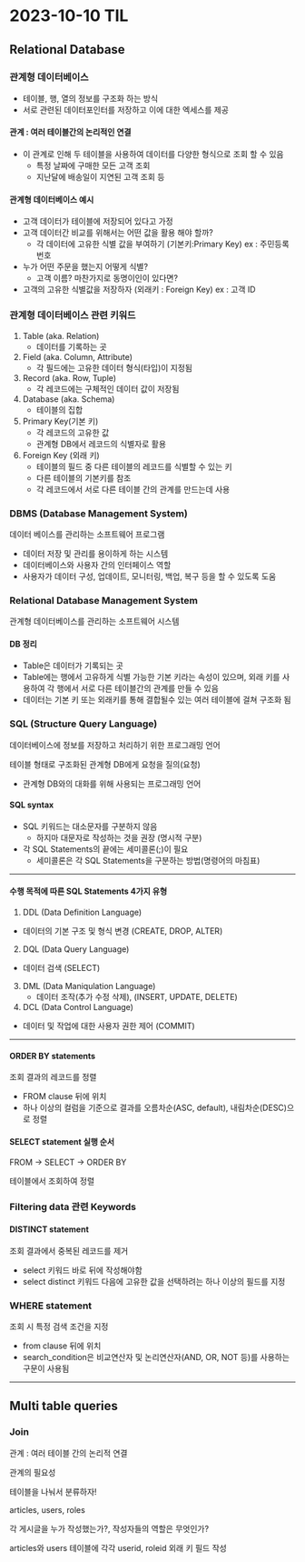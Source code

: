 # 2023-10-10 TIL

## Relational Database

### 관계형 데이터베이스

- 테이블, 행, 열의 정보를 구조화 하는 방식
- 서로 관련된 데이터포인터를 저장하고 이에 대한 엑세스를 제공

#### 관계 : 여러 테이블간의 논리적인 연결

- 이 관계로 인해 두 테이블을 사용하여 데이터를 다양한 형식으로 조회 할 수 있음
  - 특정 날짜에 구매한 모든 고객 조회
  - 지난달에 배송일이 지연된 고객 조회 등

#### 관계형 데이터베이스 예시

- 고객 데이터가 테이블에 저장되어 있다고 가정
- 고객 데이터간 비교를 위해서는 어떤 값을 활용 해야 할까?
  - 각 데이터에 고유한 식별 값을 부여하기 (기본키:Primary Key) ex : 주민등록번호
- 누가 어떤 주문을 했는지 어떻게 식별?
  - 고객 이름? 마찬가지로 동명이인이 있다면?
- 고객의 고유한 식별값을 저장하자 (외래키 : Foreign Key) ex : 고객 ID

### 관계형 데이터베이스 관련 키워드

1. Table (aka. Relation)
   - 데이터를 기록하는 곳
2. Field (aka. Column, Attribute)
   - 각 필드에는 고유한 데이터 형식(타입)이 지정됨
3. Record (aka. Row, Tuple)
   - 각 레코드에는 구체적인 데이터 값이 저장됨
4. Database (aka. Schema)
   - 테이블의 집합
5. Primary Key(기본 키)
   - 각 레코드의 고유한 값
   - 관계형 DB에서 레코드의 식별자로 활용
6. Foreign Key (외래 키)
   - 테이블의 필드 중 다른 테이블의 레코드를 식별할 수 있는 키
   - 다른 테이블의 기본키를 참조
   - 각 레코드에서 서로 다른 테이블 간의 관계를 만드는데 사용



### DBMS (Database Management System)

데이터 베이스를 관리하는 소프트웨어 프로그램

- 데이터 저장 및 관리를 용이하게 하는 시스템
- 데이터베이스와 사용자 간의 인터페이스 역할
- 사용자가 데이터 구성, 업데이트, 모니터링, 백업, 복구 등을 할 수 있도록 도움

### Relational Database Management System

관계형 데이터베이스를 관리하는 소프트웨어 시스템



#### DB 정리

- Table은 데이터가 기록되는 곳
- Table에는 행에서 고유하게 식별 가능한 기본 키라는 속성이 있으며, 외래 키를 사용하여 각 행에서 서로 다른 테이블간의 관계를 만들 수 있음
- 데이터는 기본 키 또는 외래키를 통해 결합될수 있는 여러 테이블에 걸쳐 구조화 됨



### SQL (Structure Query Language)

데이터베이스에 정보를 저장하고 처리하기 위한 프로그래밍 언어

테이블 형태로 구조화된 관계형 DB에게 요청을 질의(요청)

- 관계형 DB와의 대화를 위해 사용되는 프로그래밍 언어

#### SQL syntax

- SQL 키워드는 대소문자를 구분하지 않음
  - 하지마 대문자로 작성하는 것을 권장 (명시적 구분)
- 각 SQL Statements의 끝에는 세미콜론(;)이 필요
  - 세미콜론은 각 SQL Statements을 구분하는 방법(명령어의 마침표)

------

#### 수행 목적에 따른 SQL Statements 4가지 유형

1.  DDL (Data Definition Language)
   - 데이터의 기본 구조 및 형식 변경 (CREATE, DROP, ALTER)
2.  DQL (Data Query Language)
   -  데이터 검색 (SELECT)
3. DML (Data Maniqulation Language)
   - 데이터 조작(추가 수정 삭제), (INSERT, UPDATE, DELETE)
4.  DCL (Data Control Language)
   - 데이터 및 작업에 대한 사용자 권한 제어 (COMMIT)

-------

#### ORDER BY statements

조회 결과의 레코드를 정렬

- FROM clause 뒤에 위치
- 하나 이상의 컬럼을 기준으로 결과를 오름차순(ASC, default), 내림차순(DESC)으로 정렬



#### SELECT statement 실행 순서

FROM -> SELECT -> ORDER BY

테이블에서 조회하여 정렬

### Filtering data 관련 Keywords

#### DISTINCT statement

조회 결과에서 중복된 레코드를 제거

- select 키워드 바로 뒤에 작성해야함
- select distinct 키워드 다음에 고유한 값을 선택하려는 하나 이상의 필드를 지정

### WHERE statement

조회 시 특정 검색 조건을 지정

- from clause 뒤에 위치
- search_condition은 비교연산자 및 논리연산자(AND, OR, NOT 등)를 사용하는 구문이 사용됨

----

## Multi table queries

### Join

관계 : 여러 테이블 간의 논리적 연결

관계의 필요성

테이블을 나눠서 분류하자!

articles, users, roles

각 게시글을 누가 작성했는가?, 작성자들의 역할은 무엇인가?

articles와 users 테이블에 각각 userid, roleid 외래 키 필드 작성

